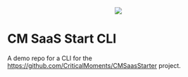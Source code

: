 <div align="center">
  <img src="https://github.com/user-attachments/assets/3676543b-73fc-4074-b1ac-de70b315938c">
</div>

# CM SaaS Start CLI
A demo repo for a CLI for the https://github.com/CriticalMoments/CMSaasStarter project.
